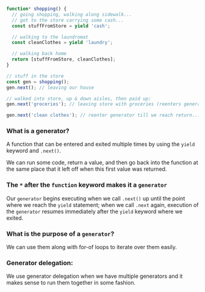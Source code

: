 ```javascript
function* shopping() {
  // going shopping, walking along sidewalk...
  // got to the store carrying some cash...
  const stuffFromStore = yield 'cash';

  // walking to the laundromat
  const cleanClothes = yield 'laundry';

  // walking back home
  return [stuffFromStore, cleanClothes];
}

// stuff in the store
const gen = shopping();
gen.next(); // leaving our house

// walked into store, up & down aisles, then paid up:
gen.next('groceries'); // leaving store with groceries (reenters generator)

gen.next('clean clothes'); // reenter generator till we reach return...

```

### What is a generator?
A function that can be entered and exited multiple times by using the `yield` keyword and `.next()`.

We can run some code, return a value, and then go back into the function at the same place that it left off when this first value was returned.


### The `*` after the `function` keyword makes it a `generator`
Our `generator` begins executing when we call `.next()` up until the point where we reach the `yield` statement; when we call `.next` again, execution of the `generator` resumes immediately after the `yield` keyword where we exited.

### What is the purpose of a `generator`?
We can use them along with for-of loops to iterate over them easily.

### Generator delegation:
We use generator delegation when we have multiple generators and it makes sense to run them together in some fashion.
